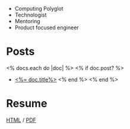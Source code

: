 * Computing Polyglot
* Technologist
* Mentoring
* Product focused engineer

# Posts

<% docs.each do |doc| %>
<% if doc.post? %>
* [<%= doc.title%>](<%= doc.path %>)
<% end %>
<% end %>

# Resume

[HTML](https://resume.jtarchie.com) / [PDF](https://resume.jtarchie.com/resume.pdf)